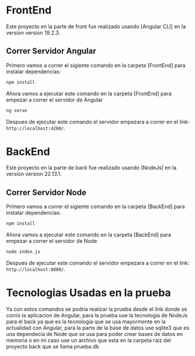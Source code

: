 # FrontEnd

Este proyecto en la parte de front fue realizado usando [Angular CLI] en la version version 19.2.3.

## Correr Servidor Angular

Primero vamos a correr el sigiente comando en la carpeta [FrontEnd] para instalar dependencias:

```bash
npm install
```
Ahora vamos a ejecutar este comando en la carpeta [FrontEnd] para empezar a correr el servidor de Angular

```bash
ng serve
```

Despues de ejecutar este comando el servidor empezara a correr en el link: `http://localhost:4200/`.

# BackEnd

Este proyecto en la parte de back fue realizado usando [NodeJs] en la version version 22.13.1.

## Correr Servidor Node

Primero vamos a correr el sigiente comando en la carpeta [BackEnd] para instalar dependencias:

```bash
npm install
```
Ahora vamos a ejecutar este comando en la carpeta [BackEnd] para empezar a correr el servidor de Node

```bash
node index.js
```

Despues de ejecutar este comando el servidor empezara a correr en el link: `http://localhost:8080/`.

# Tecnologias Usadas en la prueba

Ya con estos comandos se podria realizar la prueba desde el link donde se corrio la aplicacion de Angular, para la prueba use la tecnologia de NodeJs para el back
ya que es la tecnologia que se usa mayormente en la actualidad con Angular, para la parte de la base de datos use sqlite3 que es una dependecia de Node que se usa
para poder crear bases de datos en memoria o en mi caso use un archivo que esta en la carpeta raiz del proyecto back que se llama prueba.db
